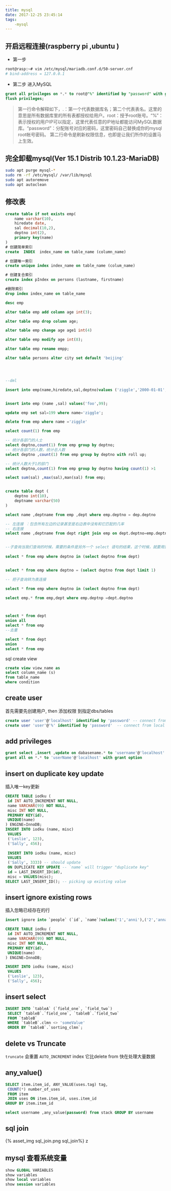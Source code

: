 ```yaml
---
title: mysql
date: 2017-12-25 23:45:14
tags:
    -mysql
---
```


## 开启远程连接(raspberry pi ,ubuntu )
- 第一步
```bash 
root@rasp:~# vim /etc/mysql/mariadb.conf.d/50-server.cnf
# bind-address = 127.0.0.1
```
- 第二步
进入MySQL 
```sql
grant all privileges on *.* to root@"%" identified by "password" with grant option;
flush privileges;
```
>第一行命令解释如下，.：第一个代表数据库名；第二个代表表名。这里的意思是所有数据库里的所有表都授权给用户。root：授予root账号。“%”：表示授权的用户IP可以指定，这里代表任意的IP地址都能访问MySQL数据库。“password”：分配账号对应的密码，这里密码自己替换成你的mysql root帐号密码。
第二行命令是刷新权限信息，也即是让我们所作的设置马上生效。

## 完全卸载mysql(Ver 15.1 Distrib 10.1.23-MariaDB)

```sh
sudo apt purge mysql-*
sudo rm -rf /etc/mysql/ /var/lib/mysql
sudo apt autoremove
sudo apt autoclean
```
## 修改表
```sql
create table if not exists emp(
    name varchar(10),
    hiredate date,
    sal decimal(10,2),
    deptno int(2),
    primary key(name)
)
# 创建简单索引
create  INDEX  index_name on table_name (column_name)

# 创建唯一索引
create unique index index_name on table_name (colum_name)

# 创建复合索引
create index pIndex on persons (lastname, firstname)

#删除索引
drop index index_name on table_name

desc emp

alter table emp add column age int(3);

alter table emp drop column age;

alter table emp change age age1 int(4)

alter table emp modify age int(8);

alter table emp rename empp;

alter table persons alter city set default 'beijing'




--dml

insert into emp(name,hiredate,sal,deptno)values ('ziggle','2000-01-01','100',2);


insert into emp (name ,sal) values('foo',99);

update emp set sal=199 where name='ziggle';

delete from emp where name ='ziggle'

select count(1) from emp

-- 统计各部门的人士
select deptno,count(1) from emp group by deptno;
-- 统计各部门的人数，统计总人数
select deptno ,count(1) from emp group by deptno with roll up;

-- 统计人数大于1的部门 
select deptno,count(1) from emp group by deptno having count(1) >1

select sum(sal) ,max(sal),man(sal) from emp;


create table dept (
    deptno int(10),
    deptname varchar(50)
)

select name ,deptname from emp ,dept where emp.deptno = dep.deptno

-- 左连接 ：包含所有左边的记录甚至是右边表中没有和它匹配的几率
-- 右连接
select name ,deptname from dept right join emp on dept.deptno=emp.deptno


--子查询当我们查询的时候，需要的条件是另外一个 select 语句的结果，这个时候，就要用到子查询。用于子查询的关键字主要包括 in、not in、=、!=、exists、not exists 等
 
select * from emp where deptno in (select deptno from dept)


select * from emp where deptno = (select deptno from dept limit 1)

-- 把子查询转为表连接

select * from emp where deptno in (select deptno from dept)

select emp.* from emp,dept where emp.deptnp =dept.deptno



select * from dept
union all
select * from emp
--去重

select * from dept
union
select * from emp

```

sql create view 
```sql
create view view_name as 
select column_name (s)
from table_name 
where condition
```


<!-- more -->

## create user
首先需要先创建用户, then 添加权限 到指定dbs/tables
```sql
create user 'user'@'localhost' identified by 'password' -- connect from localhost
create user 'user'@'%' identified by 'password'  -- connect from local machine only 
```

## add privileges

```sql
grant select ,insert ,update on dabasename.* to 'username'@'localhost' 
grant all on *.* to 'userName'@'localhost' with grant option
```

## insert on duplicate key update
插入唯一key更新
```sql
CREATE TABLE iodku (
 id INT AUTO_INCREMENT NOT NULL,
 name VARCHAR(99) NOT NULL,
 misc INT NOT NULL,
 PRIMARY KEY(id),
 UNIQUE(name)
) ENGINE=InnoDB;
INSERT INTO iodku (name, misc)
 VALUES
 ('Leslie', 123),
 ('Sally', 456);
 
 INSERT INTO iodku (name, misc)
 VALUES
 ('Sally', 3333) -- should update
 ON DUPLICATE KEY UPDATE -- `name` will trigger "duplicate key"
 id = LAST_INSERT_ID(id),
 misc = VALUES(misc);
SELECT LAST_INSERT_ID(); -- picking up existing value

```

## insert ignore existing rows
插入忽略已经存在的行
```sql
insert ignore into `people` (`id`, `name`)values('1','anni'),('2','anna');
```


```sql
CREATE TABLE iodku (
 id INT AUTO_INCREMENT NOT NULL,
 name VARCHAR(99) NOT NULL,
 misc INT NOT NULL,
 PRIMARY KEY(id),
 UNIQUE(name)
) ENGINE=InnoDB;

INSERT INTO iodku (name, misc)
 VALUES
 ('Leslie', 123),
 ('Sally', 456);
```

## insert select 
```sql
INSERT INTO `tableA` (`field_one`, `field_two`)
 SELECT `tableB`.`field_one`, `tableB`.`field_two`
 FROM `tableB`
 WHERE `tableB`.clmn <> 'someValue'
 ORDER BY `tableB`.`sorting_clmn`;

```


## delete vs Truncate 
`truncate` 会重置 `AUTO_INCREMENT` index 它比delete from 快在处理大量数据


## any_value()
```sql
SELECT item.item_id, ANY_VALUE(uses.tag) tag,
 COUNT(*) number_of_uses
 FROM item
 JOIN uses ON item.item_id, uses.item_id
GROUP BY item.item_id

select username ,any_value(password) from stack GROUP BY username
```

## sql join 
{% asset_img sql_join.png sql_join%}
z

## mysql 查看系统变量
```sql
show GLOBAL VARIABLES
show variables
show local variables
show session variables
```